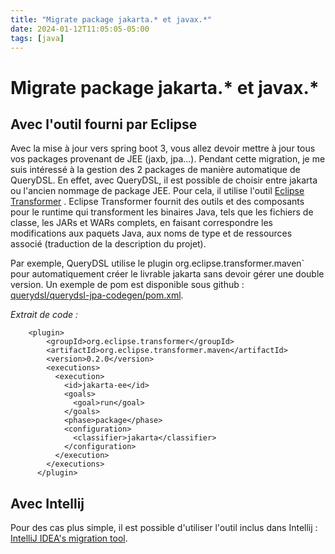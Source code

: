 ```yaml
---
title: "Migrate package jakarta.* et javax.*"
date: 2024-01-12T11:05:05-05:00
tags: [java] 
---
```

# Migrate package jakarta.* et javax.*

## Avec l'outil fourni par Eclipse 

Avec la mise à jour vers spring boot 3, vous allez devoir mettre à jour tous vos packages provenant de JEE (jaxb, jpa...). 
Pendant cette migration, je me suis intéressé à la gestion des 2 packages de manière automatique de QueryDSL. En effet, avec QueryDSL, il est possible de choisir entre jakarta ou l'ancien nommage de package JEE. 
Pour cela, il utilise l'outil [Eclipse Transformer](https://github.com/eclipse/transformer) . Eclipse Transformer fournit des outils et des composants pour le runtime qui transforment les binaires Java, tels que les fichiers de classe, les JARs et WARs complets, en faisant correspondre les modifications aux paquets Java, aux noms de type et de ressources associé (traduction de la description du projet).

Par exemple, QueryDSL utilise le plugin org.eclipse.transformer.maven`  pour automatiquement créer le livrable jakarta sans devoir gérer une double version. Un exemple de pom est disponible sous github : [querydsl/querydsl-jpa-codegen/pom.xml](https://github.com/querydsl/querydsl/blob/master/querydsl-jpa-codegen/pom.xml).

*Extrait de code :*
```
    <plugin>
        <groupId>org.eclipse.transformer</groupId>
        <artifactId>org.eclipse.transformer.maven</artifactId>
        <version>0.2.0</version>
        <executions>
          <execution>
            <id>jakarta-ee</id>
            <goals>
              <goal>run</goal>
            </goals>
            <phase>package</phase>
            <configuration>
              <classifier>jakarta</classifier>
            </configuration>
          </execution>
        </executions>
      </plugin>
```

## Avec Intellij
Pour des cas plus simple, il est possible d'utiliser l'outil inclus dans Intellij : [IntelliJ IDEA's migration tool](https://www.jetbrains.com/guide/java/tutorials/migrating-javax-jakarta/use-migration-tool/).
